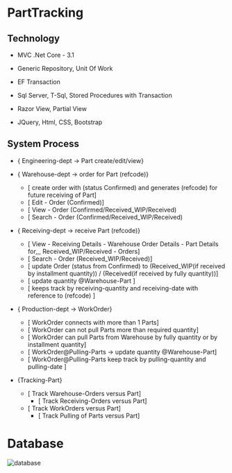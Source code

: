 # PartTracking

Technology
----------
- MVC .Net Core - 3.1

- Generic Repository, Unit Of Work

- EF Transaction

- Sql Server, T-Sql, Stored Procedures with Transaction

- Razor View, Partial View

- JQuery, Html, CSS, Bootstrap



System Process
--------------

- { Engineering-dept -> Part create/edit/view}
	
- { Warehouse-dept -> order for Part (refcode)}
	- [ create order with (status Confirmed) and generates (refcode) for future receiving of Part]
	- [ Edit - Order (Confirmed)]
	- [ View - Order (Confirmed/Received_WIP/Received)
	- [ Search - Order (Confirmed/Received_WIP/Received)
		 
		 
- { Receiving-dept -> receive Part (refcode)}
	- [ View - Receiving Details - Warehouse Order Details - Part Details for,,, Received_WIP/Received - Orders]
	- [ Search - Order (Received_WIP/Received)]
	- [ update Order (status from Confirmed) to 
		(Received_WIP(if received by installment quantity)) /
		(Received(if received by fully quantity))]
	- [ update quantity @Warehouse-Part ]
	- [ keeps track by receiving-quantity and receiving-date 
		with reference to (refcode)  ]

- { Production-dept -> WorkOrder}
	- [ WorkOrder connects with more than 1 Parts]
	- [ WorkOrder can not pull Parts more than required quantity]
	- [ WorkOrder can pull Parts from Warehouse by fully quantity or by installment quantity]
	- [ WorkOrder@Pulling-Parts -> update quantity @Warehouse-Part]
	- [ WorkOrder@Pulling-Parts keep track by pulling-quantity and pulling-date ]
		 
- {Tracking-Part}
	- [ Track Warehouse-Orders versus Part]
		- [ Track Receiving-Orders versus Part]
	- [ Track WorkOrders versus Part]
		- [ Track Pulling of Parts versus Part]





# Database


![database](https://user-images.githubusercontent.com/26190114/130287524-2240e7f7-db62-4197-8e88-ebae3593618a.PNG)

